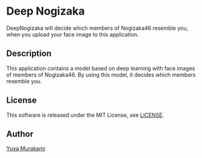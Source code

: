 Deep Nogizaka
====
DeepNogizaka will decide which members of Nogizaka46 resemble you, when you upload your face image to this application.

## Description

This application contains a model based on deep learning with face images of members of Nogizaka46. By using this model, it decides which members resemble you.

## License

This software is released under the MIT License, see [LICENSE](https://github.com/YuyaMurakami/DeepNogizaka/blob/master/LICENSE).

## Author

[Yuya Murakami](https://twitter.com/yu8muraka3)
